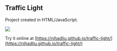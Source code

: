 ## Traffic Light

Project created in HTML/JavaScript.

![](https://raw.githubusercontent.com/nihadliu/traffic-light/master/screenshot.png)

Try it online at [https://nihadliu.github.io/traffic-light/](https://nihadliu.github.io/traffic-light/)